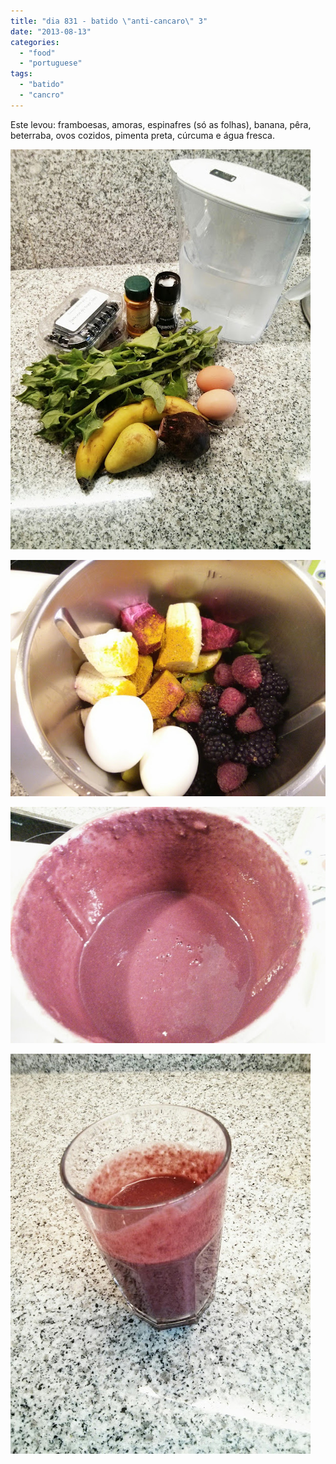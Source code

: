 ```yaml
---
title: "dia 831 - batido \"anti-cancaro\" 3"
date: "2013-08-13"
categories: 
  - "food"
  - "portuguese"
tags: 
  - "batido"
  - "cancro"
---
```


Este levou: framboesas, amoras, espinafres (só as folhas), banana, pêra, beterraba, ovos cozidos, pimenta preta, cúrcuma e água fresca.

  

[![](images/IMG_20130814_065713.JPG)](http://lh3.ggpht.com/-weNvkPg_PtM/Ugscbr_ROhI/AAAAAAAAFos/FW5NsfdCV88/s1600/IMG_20130814_065713.JPG)

  

  

  

 [![](images/IMG_20130813_074158.jpg)](http://lh6.ggpht.com/-2ExPS1Te0Ww/UgscdlKsZXI/AAAAAAAAFo0/meZ8V3COg8E/s1600/IMG_20130813_074158.jpg) 

  

 [![](images/IMG_20130814_065634.JPG)](http://lh5.ggpht.com/-NYYkrnCYDq0/UgscgeZsMGI/AAAAAAAAFo8/BnYUtIi_neo/s1600/IMG_20130814_065634.JPG) 

  

[![](images/IMG_20130814_065616.JPG)](http://lh5.ggpht.com/-SzBbIhEbi10/UgscZUIwz1I/AAAAAAAAFok/iF2hzG8kfvQ/s1600/IMG_20130814_065616.JPG)
